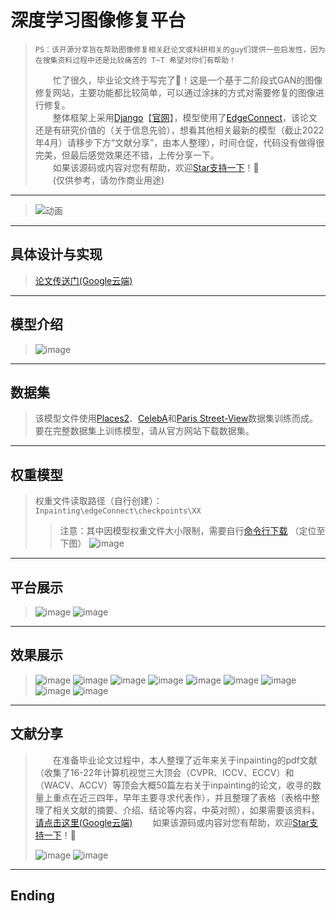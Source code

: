 ﻿# 深度学习图像修复平台  
 > `PS：该开源分享旨在帮助图像修复相关赶论文或科研相关的guy们提供一些启发性，因为在搜集资料过程中还是比较痛苦的 T~T 希望对你们有帮助！`
 >
 >&emsp;&emsp;忙了很久，毕业论文终于写完了:tada:！这是一个基于二阶段式GAN的图像修复网站，主要功能都比较简单，可以通过涂抹的方式对需要修复的图像进行修复。   
 >&emsp;&emsp;整体框架上采用[Django](https://www.runoob.com/django/django-tutorial.html)【[官网](https://docs.djangoproject.com/zh-hans/4.0/)】，模型使用了[EdgeConnect](https://github.com/knazeri/edge-connect)，该论文还是有研究价值的（关于信息先验），想看其他相关最新的模型（截止2022年4月）请移步下方“文献分享”，由本人整理），时间仓促，代码没有做得很完美，但最后感觉效果还不错，上传分享一下。  
 >&emsp;&emsp;如果该源码或内容对您有帮助，欢迎[Star支持一下](https://github.com/pete-li/inpainting_edgeconnect/#)！🎁  
 >&emsp;&emsp;(仅供参考，请勿作商业用途)
 >
 ---
 >![动画](https://user-images.githubusercontent.com/46208115/171236082-c0bbba13-7a6e-4ba6-8875-ff6660ef2cad.gif)

---
## 具体设计与实现
> [论文传送门(Google云端)](https://drive.google.com/file/d/1KZc-6k-NCFeZa2DSCWiwkQ30D3cY-AFr/view?usp=sharing) 
---
## 模型介绍
 >![image](https://user-images.githubusercontent.com/46208115/167091435-d5771bdd-052a-4a34-b61d-3b85738ee1a3.png)
---
## 数据集
> 该模型文件使用[Places2](http://places2.csail.mit.edu/)、[CelebA](http://mmlab.ie.cuhk.edu.hk/projects/CelebA.html)和[Paris Street-View](https://github.com/pathak22/context-encoder)数据集训练而成。要在完整数据集上训练模型，请从官方网站下载数据集。
---
## 权重模型
>  权重文件读取路径（自行创建）：`Inpainting\edgeConnect\checkpoints\XX`  
>  >  注意：其中因模型权重文件大小限制，需要自行[命令行下载](https://github.com/knazeri/edge-connect)    （定位至下图）
>  ![image](https://user-images.githubusercontent.com/46208115/167902970-4984feca-ae45-4d66-8000-92fef6b89fa3.png)
---
## 平台展示
 >![image](https://user-images.githubusercontent.com/46208115/167090145-4fb215e9-577b-4b6f-aa94-20603faf44f7.png)
 >![image](https://user-images.githubusercontent.com/46208115/167090202-5c938ec8-c2fd-4b9f-bca2-5c6428c6491f.png)
---
## 效果展示
 >![image](https://user-images.githubusercontent.com/46208115/167090267-c8ce0ebf-cadf-475b-85b3-944cc6c252a2.png)
 >![image](https://user-images.githubusercontent.com/46208115/167090366-4355347f-4984-44bc-a55b-8d03ca11b29d.png)
 >![image](https://user-images.githubusercontent.com/46208115/167090395-a9f32a13-af71-4ca0-ad2d-ee86b81a3262.png)
 >![image](https://user-images.githubusercontent.com/46208115/167090428-83eafca1-f84c-40a6-8e2d-d4a5da4fa38e.png)
 >![image](https://user-images.githubusercontent.com/46208115/167090460-6b2f8523-0775-4c4a-ae17-5b71e887a9ef.png)
 >![image](https://user-images.githubusercontent.com/46208115/167090540-8da410db-44b0-4525-bf19-2ed86de02eda.png)
 >![image](https://user-images.githubusercontent.com/46208115/167090561-59be0d35-66f9-4d4e-a8f3-861e176498b1.png)
 >![image](https://user-images.githubusercontent.com/46208115/167090598-e076ed96-55e7-40ec-b8cd-13ab11a8c1da.png)
 >![image](https://user-images.githubusercontent.com/46208115/167090729-eb6fad14-23c3-4762-90ca-8f07ea4cbbf1.png)
---
## 文献分享  
 >&emsp;&emsp;在准备毕业论文过程中，本人整理了近年来关于inpainting的pdf文献（收集了16-22年计算机视觉三大顶会（CVPR、ICCV、ECCV）和（WACV、ACCV）等顶会大概50篇左右关于inpainting的论文，收寻的数量上重点在近三四年，早年主要寻求代表作），并且整理了表格（表格中整理了相关文献的摘要、介绍、结论等内容，中英对照），如果需要该资料，[请点击这里(Google云端)](https://drive.google.com/file/d/1nFDeJMDdcGJxqwqJ0MdTGMFpPS2uCUYZ/view?usp=sharing) 
 >&emsp;&emsp;如果该源码或内容对您有帮助，欢迎[Star支持一下](https://github.com/pete-li/inpainting_edgeconnect/#)！🎁  
 >
 >![image](https://user-images.githubusercontent.com/46208115/167785715-fb623839-e08b-463a-a215-b59b77fc2f89.png)
 >![image](https://user-images.githubusercontent.com/46208115/167785823-091bc9b4-9ec8-4640-8a58-b24268edd9eb.png)
---
## Ending

